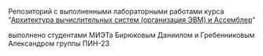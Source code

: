 Репозиторий с выполненными лабораторными работами курса "[Архитектура вычислительных систем
(организация ЭВМ) и Ассемблер](https://gitlab.com/illinc/gnu-asm)"

выполнено студентами МИЭТа Бирюковым Даниилом и Гребенниковым Александром группы ПИН-23

